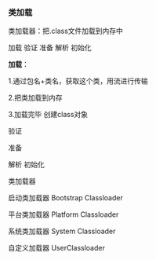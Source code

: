 ### 类加载

类加载器：把.class文件加载到内存中

加载 验证 准备 解析 初始化

**加载**：

1.通过包名+类名，获取这个类，用流进行传输

2.把类加载到内存

3.加载完毕 创建class对象

验证

准备

解析
初始化



类加载器 

启动类加载器 Bootstrap Classloader

平台类加载器 Platform Classloader

系统类加载器 System Classloader

自定义加载器  UserClassloader